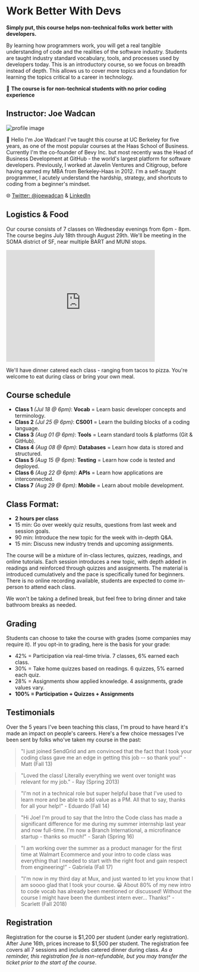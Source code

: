 # Work Better With Devs

**Simply put, this course helps non-technical folks work better with developers.** 

By learning how programmers work, you will get a real tangible understanding of code and the realities of the software industry. Students are taught industry standard vocabulary, tools, and processes used by developers today. This is an introductory course, so we focus on breadth instead of depth. This allows us to cover more topics and a foundation for learning the topics critical to a career in technology.

:tada: **The course is for non-technical students with no prior coding experience**

## Instructor: Joe Wadcan 

![profile image](https://user-images.githubusercontent.com/1266306/40632751-38f2cbe0-629f-11e8-8607-dd4af1944482.png)

:wave: Hello I'm Joe Wadcan! I've  taught this course at UC Berkeley for five years, as one of the most popular courses at the Haas School of Business. Currently I'm the co-founder of Bevy Inc. but most recently was the Head of Business Development at GitHub - the world's largest platform for software developers. Previously, I worked at Javelin Ventures and Citigroup, before having earned my MBA from Berkeley-Haas in 2012. I'm a self-taught programmer, I acutely understand the hardship, strategy, and shortcuts to coding from a beginner's mindset.

:globe_with_meridians: [Twitter: @joewadcan](https://twitter.com/joewadcan) & [LinkedIn](https://www.linkedin.com/in/joewadcan)

## Logistics & Food

Our course consists of 7 classes on Wednesday evenings from 6pm - 8pm. The course begins July 18th through August 29th. We'll be meeting in the SOMA district of SF, near multiple BART and MUNI stops. 

<iframe src="https://www.google.com/maps/embed?pb=!1m18!1m12!1m3!1d3153.3349035200476!2d-122.40885138497453!3d37.7821904797581!2m3!1f0!2f0!3f0!3m2!1i1024!2i768!4f13.1!3m3!1m2!1s0x808580869d1dffa7%3A0xeb7777b1023af21e!2s901+Mission+St%2C+San+Francisco%2C+CA+94103!5e0!3m2!1sen!2sus!4v1527554421824" width="400" height="300" frameborder="0" style="border:0" allowfullscreen></iframe>

We'll have dinner catered each class - ranging from tacos to pizza. You're welcome to eat during class or bring your own meal. 

## Course schedule

- **Class 1** _(Jul 18 @ 6pm)_: **Vocab** = Learn basic developer concepts and terminology.
- **Class 2** _(Jul 25 @ 6pm)_: **CS001** = Learn the building blocks of a coding language.
- **Class 3** _(Aug 01 @ 6pm)_: **Tools** = Learn standard tools & platforms (Git & GitHub).
- **Class 4** _(Aug 08 @ 6pm)_: **Databases** = Learn how data is stored and structured.
- **Class 5** _(Aug 15 @ 6pm)_: **Testing** = Learn how code is tested and deployed.
- **Class 6** _(Aug 22 @ 6pm)_: **APIs** = Learn how applications are interconnected.
- **Class 7** _(Aug 29 @ 6pm)_: **Mobile** = Learn about mobile development.

## Class Format:

- **2 hours per class**
- 15 min: Go over weekly quiz results, questions from last week and session goals.
- 90 min: Introduce the new topic for the week with in-depth Q&A.
- 15 min: Discuss new industry trends and upcoming assignments.

The course will be a mixture of in-class lectures, quizzes, readings, and online tutorials. Each session introduces a new topic, with depth added in readings and reinforced through quizzes and assignments. The material is introduced cumulatively and the pace is specifically tuned for beginners. There is no online recording available, students are expected to come in-person to attend each class.

We won't be taking a defined break, but feel free to bring dinner and take bathroom breaks as needed. 

## Grading

Students can choose to take the course with grades (some companies may require it). If you opt-in to grading, here is the basis for your grade:

- 42% = Participation via real-time trivia. 7 classes, 6% earned each class.
- 30% = Take home quizzes based on readings. 6 quizzes, 5% earned each quiz.
- 28% = Assignments show applied knowledge. 4 assignments, grade values vary.
- **100% = Participation + Quizzes + Assignments**

## Testimonials

Over the 5 years I've been teaching this class, I'm proud to have heard it's made an impact on people's careers. Here's a few choice messages I've been sent by folks who've taken my course in the past:

> "I just joined SendGrid and am convinced that the fact that I took your coding class gave me an edge in getting this job -- so thank you!" - Matt (Fall 13)

> "Loved the class! Literally everything we went over tonight was relevant for my job." - Ray (Spring 2013)

> "I'm not in a technical role but super helpful base that I've used to learn more and be able to add value as a PM. All that to say, thanks for all your help!" - Eduardo (Fall 14)

> "Hi Joe! I'm proud to say that the Intro the Code class has made a significant difference for me during my summer internship last year and now full-time. I'm now a Branch International, a microfinance startup - thanks so much!" - Sarah (Spring 16)

> "I am working over the summer as a product manager for the first time at Walmart Ecommerce and your intro to code class was everything that I needed to start with the right foot and gain respect from engineering!”  - Gabriela (Fall 17)

> "I'm now in my third day at Mux, and just wanted to let you know that I am soooo glad that I took your course. 😀 About 80% of my new intro to code vocab has already been mentioned or discussed! Without the course I might have been the dumbest intern ever... Thanks!" - Scarlett (Fall 2018)

## Registration

Registration for the course is $1,200 per student (under early registration). After June 16th, prices increase to $1,500 per student. The registration fee covers all 7 sessions and includes catered dinner during class. _As a reminder, this registration fee is non-refundable, but you may transfer the ticket prior to the start of the course_. 

<tito-widget event="workwithdevs/summer-2018"></tito-widget>
